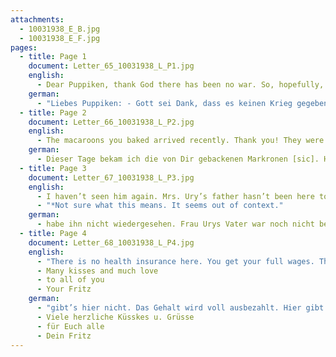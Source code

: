 ```yaml
---
attachments:
  - 10031938_E_B.jpg
  - 10031938_E_F.jpg
pages:
  - title: Page 1
    document: Letter_65_10031938_L_P1.jpg
    english:
      - Dear Puppiken, thank God there has been no war. So, hopefully, we will get you here soon. I am enclosing the documents you requested via telegram. I hope that everything is correct. I cannot get anything else from the bank. I submitted Form 575 to Washington again. I wrote an urgent [request], but there’s nothing to be done. We have to be patient until they are willing. I think you should submit the items [documents?] to the consul in person. Perhaps they have found the confirmation of Form 575, and you will receive your visa immediately. However, if you don’t go [yourself], send everything to Walter by registered mail. The documents will tell you what I explained, so I don’t need to say anything about those. You will see that I changed my approach from what I told you in my last letter.
    german:
      - "Liebes Puppiken: - Gott sei Dank, dass es keinen Krieg gegeben hat. So werden wir hoffentlich bald erreichen, dass Du hier bist. Anbei sende ich Dir die in deinem Telegramm geforderten Unterlagen. Ich hoffe, dass so alles richtig ist. Von der Bank ist nichts anderes zu bekommen. Das Formular 575 habe ich erneut in Washington eingereicht, habe zwar sehr dringlich geschrieben, aber da ist nichts zu machen. Wir müssen uns gedulden, bis es ihnen gefällig ist. Ich wäre dafür dass Du die Sachen selbst beim Konsul abgibst. Vielleicht ist die Bestätigung des Form. 575 inzwischen gefunden worden u. Du bekommst gleich ein Visum. Solltest Du indessen nicht fahren, schicke alles unter Einschreiben an Walter. Aus den Unterlagen ersiehst Du, was ich erklärt habe, sodass ich darüber nichts zu sagen brauche. Du siehst, dass ich es doch anders gemacht habe als in meinem letzten Brief an Dich angegeben."
  - title: Page 2
    document: Letter_66_10031938_L_P2.jpg
    english:
      - The macaroons you baked arrived recently. Thank you! They were good. Only a few crumbs remain. The light ones were a bit tricky to eat. Why did you stick paper under each one? It was really hard for me to remove. The brown ones did not have paper, so they were easier to handle. Did you go see the Bergmanns? How are they and what are their plans? I am really surprised that Ruth did not write the letter to me that I asked her to write. Mr. Ury is not here. I heard from Miss Zunsa, whom I met about two weeks ago, that he is in Switzerland. The baby has arrived. It doesn’t bother me much. I’m not here in the daytime, and so far, it has been very quiet at night. So I stayed here [in this apartment/house]. The Sterns are in dire need of the money! When you get here, I definitely don’t want to stay here. I think it would work, but I don’t want to. Mr. Stern sent an affidavit to his mother a few weeks ago. I think she will arrive soon. She is still living in K. You don’t need to contact her. I don’t know if Mr. Startländer(?) has a job.
    german:
      - Dieser Tage bekam ich die von Dir gebackenen Markronen [sic]. Herzl. Dank. Sie haben gut geschmeckt. So sind nur noch ein paar Krümel da. Die hellen waren ein bisschen schwer zu essen. Warum hast Du unter jede ein Papier geklebt? Ich konnte es gar so schlecht abkriegen. Die braunen hatten kein Papier u. man hat es deshalb leichter mit ihnen. Warst Du bei Bergmanns? Wie geht es ihnen u. was fangen sie demnächst an? Ich bin sehr erstaunt, dass Ruth nicht den Brief an mich geschrieben hat, um den ich sie gebeten hatte. Herr Ury ist nicht hier. Ich hörte von Frl. Zunsa, die ich vor ca. 14 Tagen traf, er sei in der Schweiz. Das Kind ist da. Es stört mich kaum. Tagsüber bin ich nicht da, u. nachts ist es vorläufig sehr ruhig. So bin ich mal hier wohnen geblieben. Sterns brauchen das Geld sehr! Wenn Du kommst, will ich auf keinen Fall hier wohnen bleiben. Ich glaube es ginge wohl, aber ich will nicht. Herr Stern hat seiner Mutter vor einigen Wochen ein Affidavit geschickt. Ich denke, dass sie bald kommt. Sie wohnt noch in K. Du brauchst Dich nicht mit ihr in Verbindung setzen. Ob Herr Startländer(?) eine Stellung hat, weiss ich nicht. Ich
  - title: Page 3
    document: Letter_67_10031938_L_P3.jpg
    english:
      - I haven’t seen him again. Mrs. Ury’s father hasn’t been here to see me. I don’t know him. I received a letter from Speyers Köln(?) two months ago. It is still here waiting for my reply, like so many others. I heard from mom that Ela is sick. Miss Tadakuma has not been able to find any music students. She is not well at all health-wise. I often meet with Edie. He is at the Leibholz’s every day. They live almost next door to each other. He hangs around, can’t find work. His wife will have to wait for an affidavit for a long time. She still lives in Leipzig. Don’t go see her before you leave. I still have my job. And I don’t think I will lose it this year. Unbidden!*
      - "*Not sure what this means. It seems out of context."
    german:
      - habe ihn nicht wiedergesehen. Frau Urys Vater war noch nicht bei mir. Ich kenne ihn nicht. Von Speyers Köln(?) hatte ich vor 2 Monaten einen Brief. Er liegt noch da zur Beantwortung, wie so mancher andere. Ela ist krank, wie ich von Mama hörte. Miss Tadakuma konnte bisher keine Musikschüler finden. Sie ist gesundheitlich garnicht auf der Höhe. Edie treffe ich oft. Er ist Tag für Tag bei Leibholz. Sie wohnen fast Haus an Haus. Er lungert rum, kann keine Arbeit finden. Seine Frau wird noch lange auf ein Affidavit zu warten haben. Sie wohnt noch in Leipzig. Gehe nicht zu ihr, ehe Du kommst. Meine Stellung habe ich noch. Ich glaube auch nicht, dass ich sie dieses Jahr verlieren werde. Unberufen! Krankenversicherung
  - title: Page 4
    document: Letter_68_10031938_L_P4.jpg
    english:
      - "There is no health insurance here. You get your full wages. There’s nothing new to report from here. Thank God. My health is alright. I hope yours is, too. I received a letter from the Gartenbergs today. What I anticipated happened. In his own words: We are not well at all here. And then the usual begging letter begins. Now they remember me. Those people! Mrs. G. says that she did not receive any response from you to two letters she sent. Did I tell you I received word from Franken at last?"
      - Many kisses and much love
      - to all of you
      - Your Fritz
    german:
      - "gibt’s hier nicht. Das Gehalt wird voll ausbezahlt. Hier gibt’s nichts Neues. Gott sei Dank. Gesundheitlich bin ich alright. Du hoffentlich auch. Heute hatte ich Brief von Gartenbergs. Wie ichs mir gedacht habe, ists gekommen. Er schreibt wörtlich: Hier geht es uns in keiner Hinsicht gut. Und die Folge ist der übliche Bettelbrief. Jetzt erinnern sie sich wieder an mich. Das sind die Richtigen! Von Dir sagt Frau G., dass sie auf 2 Briefe keine Antwort bekommen hätten. Dass ich von Franken endlich Nachricht habe, habe ich Dir wohl geschrieben?"
      - Viele herzliche Küsskes u. Grüsse
      - für Euch alle
      - Dein Fritz
---
```

  